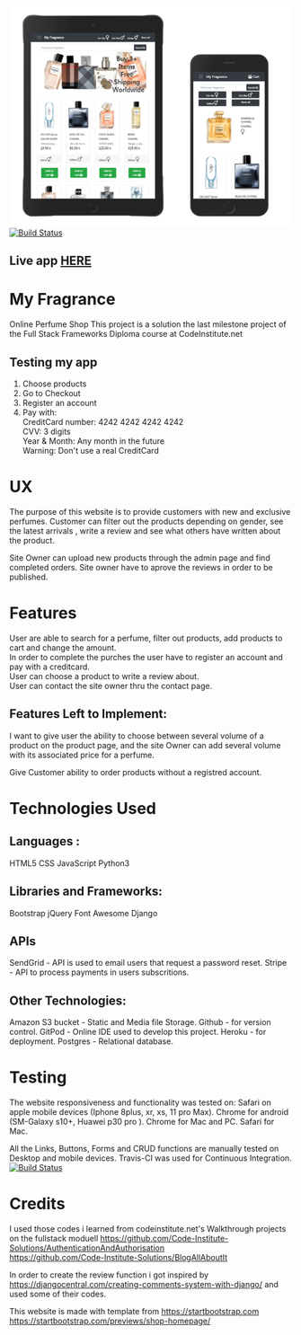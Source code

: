 ![Mobile and Ipad View](wireframes_mockups/ipadIphone.png?raw=true)
[![Build Status](https://travis-ci.com/Rawa08/FullstackWithDjango.svg?branch=master)](https://travis-ci.com/Rawa08/FullstackWithDjango)

## Live app  [HERE](https://myfragrance.herokuapp.com/)


# My Fragrance
Online Perfume Shop
This project is a solution the last milestone project of the Full Stack Frameworks Diploma course at CodeInstitute.net

## Testing my app
1. Choose products
2. Go to Checkout
3. Register an account
4. Pay with:  
 CreditCard number: 4242 4242 4242 4242  
 CVV: 3 digits   
 Year & Month: Any month in the future   
 Warning: Don't use a real CreditCard   

 # UX
 
The purpose of this website is to provide customers with new and exclusive perfumes. 
Customer can filter out the products depending on gender, see the latest arrivals , write a review and see what others have written about the product.

Site Owner can upload new products through the admin page and find completed orders. 
Site owner have to aprove the reviews in order to be published.

# Features
User are able to search for a perfume, filter out products, add products to cart and change the amount.   
In order to complete the purches the user have to register an account and pay with a creditcard.  
User can choose a product to write a review about.   
User can contact the site owner thru the contact page.

## Features Left to Implement:
I want to give  user the ability to choose between several volume of a product on the product page, 
and the site Owner can add several volume with its associated price for a perfume.

Give Customer ability to order products without a registred account.

# Technologies Used
## Languages : 
HTML5 
CSS 
JavaScript 
Python3 
## Libraries and Frameworks: 
Bootstrap 
jQuery 
Font Awesome 
Django
## APIs
SendGrid - API is used to email users that request a password reset.
Stripe - API to process payments in users subscritions.

## Other Technologies:
Amazon S3 bucket - Static and Media file Storage.
Github - for version control.
GitPod - Online IDE used to develop this project.
Heroku - for deployment.
Postgres - Relational database.


# Testing
The website responsiveness and functionality was tested on:
Safari on apple mobile devices 
(Iphone 8plus, xr, xs, 11 pro Max).
Chrome for android (SM-Galaxy s10+, Huawei p30 pro ).
Chrome for Mac and PC.
Safari for Mac.

All the Links, Buttons, Forms and CRUD functions are manually tested on Desktop and mobile devices.
Travis-CI was used for Continuous Integration. [![Build Status](https://travis-ci.com/Rawa08/FullstackWithDjango.svg?branch=master)](https://travis-ci.com/Rawa08/FullstackWithDjango)

# Credits
I used those codes i learned from codeinstitute.net's Walkthrough projects on the fullstack moduell
https://github.com/Code-Institute-Solutions/AuthenticationAndAuthorisation  
https://github.com/Code-Institute-Solutions/BlogAllAboutIt  

In order to create the review function i  got inspired by https://djangocentral.com/creating-comments-system-with-django/
and used some of their codes.

This website is made with template from https://startbootstrap.com
https://startbootstrap.com/previews/shop-homepage/